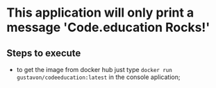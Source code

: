 # This application will only print a message 'Code.education Rocks!'


## Steps to execute
 - to get the image from docker hub just type ```docker run gustavon/codeeducation:latest``` in the console aplication;
